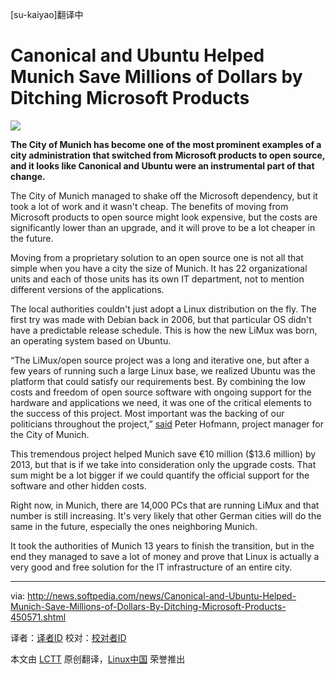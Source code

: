 [su-kaiyao]翻译中

Canonical and Ubuntu Helped Munich Save Millions of Dollars by Ditching Microsoft Products
================================================================================
![](http://i1-news.softpedia-static.com/images/news2/Canonical-and-Ubuntu-Helped-Munich-Save-Millions-of-Dollars-By-Ditching-Microsoft-Products-450571-2.jpg)

**The City of Munich has become one of the most prominent examples of a city administration that switched from Microsoft products to open source, and it looks like Canonical and Ubuntu were an instrumental part of that change.**

The City of Munich managed to shake off the Microsoft dependency, but it took a lot of work and it wasn't cheap. The benefits of moving from Microsoft products to open source might look expensive, but the costs are significantly lower than an upgrade, and it will prove to be a lot cheaper in the future.

Moving from a proprietary solution to an open source one is not all that simple when you have a city the size of Munich. It has 22 organizational units and each of those units has its own IT department, not to mention different versions of the applications.

The local authorities couldn't just adopt a Linux distribution on the fly. The first try was made with Debian back in 2006, but that particular OS didn't have a predictable release schedule. This is how the new LiMux was born, an operating system based on Ubuntu.

“The LiMux/open source project was a long and iterative one, but after a few years of running such a large Linux base, we realized Ubuntu was the platform that could satisfy our requirements best. By combining the low costs and freedom of open source software with ongoing support for the hardware and applications we need, it was one of the critical elements to the success of this project. Most important was the backing of our politicians throughout the project,” [said][1] Peter Hofmann, project manager for the City of Munich.

This tremendous project helped Munich save €10 million ($13.6 million) by 2013, but that is if we take into consideration only the upgrade costs. That sum might be a lot bigger if we could quantify the official support for the software and other hidden costs.

Right now, in Munich, there are 14,000 PCs that are running LiMux and that number is still increasing. It's very likely that other German cities will do the same in the future, especially the ones neighboring Munich.

It took the authorities of Munich 13 years to finish the transition, but in the end they managed to save a lot of money and prove that Linux is actually a very good and free solution for the IT infrastructure of an entire city.

--------------------------------------------------------------------------------

via: http://news.softpedia.com/news/Canonical-and-Ubuntu-Helped-Munich-Save-Millions-of-Dollars-By-Ditching-Microsoft-Products-450571.shtml

译者：[译者ID](https://github.com/译者ID) 校对：[校对者ID](https://github.com/校对者ID)

本文由 [LCTT](https://github.com/LCTT/TranslateProject) 原创翻译，[Linux中国](http://linux.cn/) 荣誉推出

[1]:https://insights.ubuntu.com/2014/07/07/ubuntu-and-open-source-help-the-city-of-munich-save-millions/
